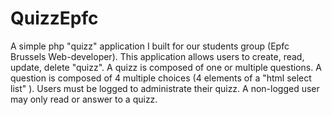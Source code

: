 # QuizzEpfc
A simple php "quizz" application I built for our students group (Epfc Brussels Web-developer).
This application allows users to create, read, update, delete "quizz".
A quizz is composed of one or multiple questions.
A question is composed of 4 multiple choices (4 elements of a "html select list" ).
Users must be logged to administrate their quizz.
A non-logged user may only read or answer to a quizz.
